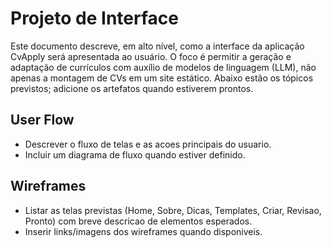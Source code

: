# Projeto de Interface

Este documento descreve, em alto nível, como a interface da aplicação CvApply será apresentada ao usuário. O foco é permitir a geração e adaptação de currículos com auxílio de modelos de linguagem (LLM), não apenas a montagem de CVs em um site estático. Abaixo estão os tópicos previstos; adicione os artefatos quando estiverem prontos.

## User Flow

- Descrever o fluxo de telas e as acoes principais do usuario.
- Incluir um diagrama de fluxo quando estiver definido.

## Wireframes

- Listar as telas previstas (Home, Sobre, Dicas, Templates, Criar, Revisao, Pronto) com breve descricao de elementos esperados.
- Inserir links/imagens dos wireframes quando disponiveis.

